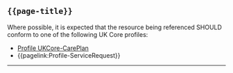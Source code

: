 ## <code>{{page-title}}</code>

Where possible, it is expected that the resource being referenced SHOULD conform to one of the following UK Core profiles:
- [Profile UKCore-CarePlan](https://simplifier.net/hl7fhirukcorer4/ukcorecareplan)
- {{pagelink:Profile-ServiceRequest}}

---
